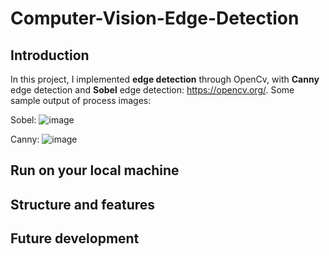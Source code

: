 # Computer-Vision-Edge-Detection

## Introduction
In this project, I implemented **edge detection** through OpenCv, with **Canny** edge detection and **Sobel** edge detection: https://opencv.org/. 
Some sample output of process images:
  
  Sobel:
![image](https://user-images.githubusercontent.com/81957118/116080464-74f28980-a6dc-11eb-9fc2-c780883ed4b9.png)

  Canny:
![image](https://user-images.githubusercontent.com/81957118/116080916-f518ef00-a6dc-11eb-90cd-4e9f3d7945d7.png)

## Run on your local machine

## Structure and features

## Future development
